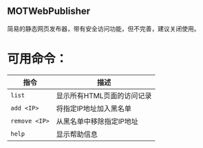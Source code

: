 ## MOTWebPublisher

简易的静态网页发布器，带有安全访问功能，但不完善，建议关闭使用。

# 可用命令：
| 指令 | 描述 |
|------|------|
|`list` | 显示所有HTML页面的访问记录|
|`add <IP>` | 将指定IP地址加入黑名单|
|`remove <IP>` | 从黑名单中移除指定IP地址|
|`help` | 显示帮助信息|
